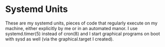 # Systemd Units

These are my systemd units, pieces of code that regularly execute on my machine, either explicitly by me or in an automated manor.
I use systemd.timer(5) instead of cron(8) and I start graphical programs on boot with sysd as well (via the graphical.target I created).
